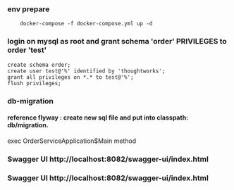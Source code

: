### env prepare
```
    docker-compose -f docker-compose.yml up -d 
```

### login on mysql as root and grant schema 'order' PRIVILEGES to order 'test'
```
create schema order;
create user test@'%' identified by 'thoughtworks';
grant all privileges on *.* to test@'%';
flush privileges;

``` 
### db-migration
#### reference flyway : create new sql file and put into classpath: db/migration.
exec OrderServiceApplication$Main method

### Swagger UI http://localhost:8082/swagger-ui/index.html

### Swagger UI http://localhost:8082/swagger-ui/index.html

